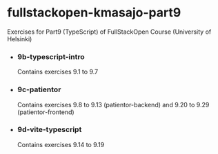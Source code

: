 # fullstackopen-kmasajo-part9
Exercises for Part9 (TypeScript) of FullStackOpen Course (University of Helsinki)

- ### 9b-typescript-intro
  Contains exercises 9.1 to 9.7

- ### 9c-patientor
  Contains exercises 9.8 to 9.13 (patientor-backend) and 9.20 to 9.29 (patientor-frontend)

- ### 9d-vite-typescript
  Contains exercises 9.14 to 9.19
